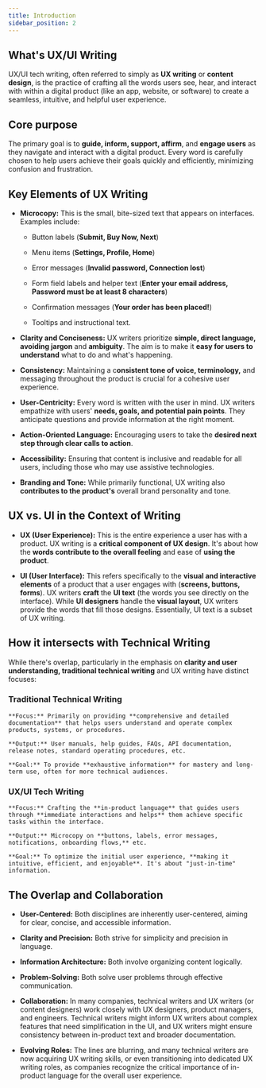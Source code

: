 ```yaml
---
title: Introduction
sidebar_position: 2
---
```


## What's UX/UI Writing

  UX/UI tech writing, often referred to simply as **UX writing** or **content design**, is the practice of crafting all the words users see, hear, and interact with within a digital product (like an app, website, or software) to create a seamless, intuitive, and helpful user experience.

## Core purpose

  The primary goal is to **guide, inform, support, affirm**, and **engage users** as they navigate and interact with a digital product. Every word is carefully chosen to help users achieve their goals quickly and efficiently, minimizing confusion and frustration.

## Key Elements of UX Writing

- **Microcopy:** This is the small, bite-sized text that appears on interfaces. Examples include:

  - Button labels (**Submit, Buy Now, Next**)

  - Menu items (**Settings, Profile, Home**)

  - Error messages (**Invalid password, Connection lost**)

  - Form field labels and helper text (**Enter your email address, Password must be at least 8 characters**)

  - Confirmation messages (**Your order has been placed!**)

  - Tooltips and instructional text.

- **Clarity and Conciseness:** UX writers prioritize **simple, direct language, avoiding jargon** and **ambiguity**. The aim is to make it **easy for users to understand** what to do and what's happening.

- **Consistency:** Maintaining a c**onsistent tone of voice, terminology,** and messaging throughout the product is crucial for a cohesive user experience.

- **User-Centricity:** Every word is written with the user in mind. UX writers empathize with users' **needs, goals, and potential pain points**. They anticipate questions and provide information at the right moment.

- **Action-Oriented Language:** Encouraging users to take the **desired next step through clear calls to action**.

- **Accessibility:** Ensuring that content is inclusive and readable for all users, including those who may use assistive technologies.

- **Branding and Tone:** While primarily functional, UX writing also **contributes to the product's** overall brand personality and tone.

## UX vs. UI in the Context of Writing

- **UX (User Experience):** This is the entire experience a user has with a product. UX writing is a **critical component of UX design**. It's about how the **words contribute to the overall feeling** and ease of **using the product**.

- **UI (User Interface):** This refers specifically to the **visual and interactive elements** of a product that a user engages with (**screens, buttons, forms**). UX writers **craft** the **UI text** (the words you see directly on the interface). While **UI designers** handle the **visual layout**, UX writers provide the words that fill those designs. Essentially, UI text is a subset of UX writing.

## How it intersects with **Technical Writing**

  While there's overlap, particularly in the emphasis on **clarity and user understanding, traditional technical writing** and UX writing have distinct focuses:

### Traditional Technical Writing

    **Focus:** Primarily on providing **comprehensive and detailed documentation** that helps users understand and operate complex products, systems, or procedures.

    **Output:** User manuals, help guides, FAQs, API documentation, release notes, standard operating procedures, etc.

    **Goal:** To provide **exhaustive information** for mastery and long-term use, often for more technical audiences.

### UX/UI Tech Writing

    **Focus:** Crafting the **in-product language** that guides users through **immediate interactions and helps** them achieve specific tasks within the interface.

    **Output:** Microcopy on **buttons, labels, error messages, notifications, onboarding flows,** etc.

    **Goal:** To optimize the initial user experience, **making it intuitive, efficient, and enjoyable**. It's about "just-in-time" information.
    
## The Overlap and Collaboration

- **User-Centered:** Both disciplines are inherently user-centered, aiming for clear, concise, and accessible information.

- **Clarity and Precision:** Both strive for simplicity and precision in language.

- **Information Architecture:** Both involve organizing content logically.

- **Problem-Solving:** Both solve user problems through effective communication.

- **Collaboration:** In many companies, technical writers and UX writers (or content designers) work closely with UX designers, product managers, and engineers. Technical writers might inform UX writers about complex features that need simplification in the UI, and UX writers might ensure consistency between in-product text and broader documentation.

- **Evolving Roles:** The lines are blurring, and many technical writers are now acquiring UX writing skills, or even transitioning into dedicated UX writing roles, as companies recognize the critical importance of in-product language for the overall user experience.
